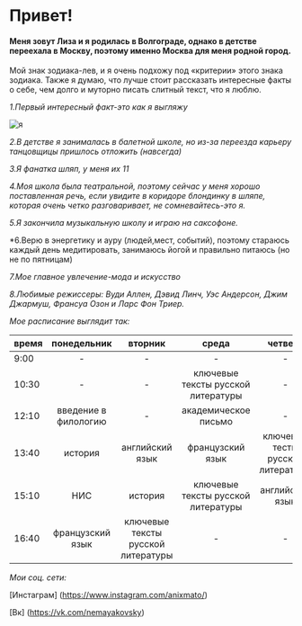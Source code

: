 # Привет!

#### Меня зовут Лиза и я родилась в Волгограде, однако в детстве переехала в Москву, поэтому именно Москва для меня родной город. 
Мой знак зодиака-лев, и я очень подхожу под «критерии» этого знака зодиака. 
Также я думаю, что лучше стоит рассказать интересные факты о себе, чем долго и муторно писать слитный текст, что я люблю. 

*1.Первый интересный факт-это как я выгляжу*

![я](https://pp.userapi.com/c841035/v841035075/57a42/RkebpNJcl-E.jpg)

*2.В детстве я занималась в балетной школе, но из-за переезда карьеру танцовщицы пришлось отложить (навсегда)*

*3.Я фанатка шляп, у меня их 11*

*4.Моя школа была театральной, поэтому сейчас у меня хорошо поставленная речь, если увидите в коридоре блондинку в шляпе, которая очень четко разговаривает,  не сомневайтесь-это я.*

*5.Я закончила музыкальную школу и играю на саксофоне.*

*6.Верю в энергетику и ауру (людей,мест, событий), поэтому стараюсь каждый день медитировать, занимаюсь йогой и правильно питаюсь (но не по пятницам)

*7.Мое главное увлечение-мода и искусство*

*8.Любимые режиссеры: Вуди Аллен, Дэвид Линч, Уэс Андерсон, Джим Джармуш, Франсуа Озон и Ларс Фон Триер.*

_Мое расписание выглядит так:_

время|понедельник|вторник|среда|четверг|пятница
---|:---:|:---:|:---:|:---:|---:
9:00|-|-|-|-|-
10:30|-|-|ключевые тексты русской литературы|-|цифровая грамотность
12:10|введение в филологию|-|академическое письмо|-|введение в филологию
13:40|история|английский язык|французский язык|ключевые тесты русской литературы|цифровая грамотность
15:10|НИС|история|ключевые тексты русской литературы|английский язык|-
16:40|французский язык|ключевые тексты русской литературы|-|-|французский язык

_Мои соц. сети:_ 

[Инстаграм] (https://www.instagram.com/anixmato/)

[Вк] (https://vk.com/nemayakovsky)
